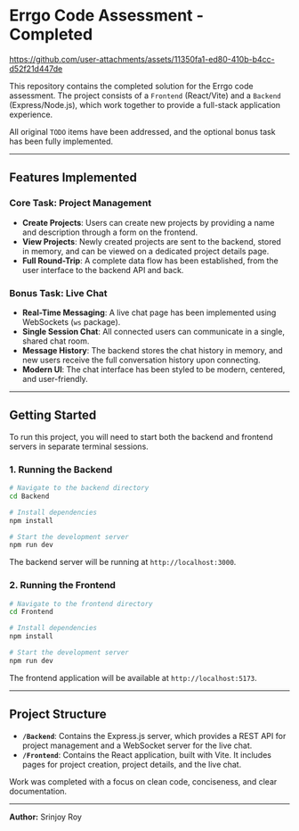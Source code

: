 # Errgo Code Assessment - Completed
https://github.com/user-attachments/assets/11350fa1-ed80-410b-b4cc-d52f21d447de

This repository contains the completed solution for the Errgo code assessment. The project consists of a `Frontend` (React/Vite) and a `Backend` (Express/Node.js), which work together to provide a full-stack application experience.

All original `TODO` items have been addressed, and the optional bonus task has been fully implemented.

---

## Features Implemented

### Core Task: Project Management
- **Create Projects**: Users can create new projects by providing a name and description through a form on the frontend.
- **View Projects**: Newly created projects are sent to the backend, stored in memory, and can be viewed on a dedicated project details page.
- **Full Round-Trip**: A complete data flow has been established, from the user interface to the backend API and back.

### Bonus Task: Live Chat
- **Real-Time Messaging**: A live chat page has been implemented using WebSockets (`ws` package).
- **Single Session Chat**: All connected users can communicate in a single, shared chat room.
- **Message History**: The backend stores the chat history in memory, and new users receive the full conversation history upon connecting.
- **Modern UI**: The chat interface has been styled to be modern, centered, and user-friendly.

---

## Getting Started

To run this project, you will need to start both the backend and frontend servers in separate terminal sessions.

### 1. Running the Backend

```bash
# Navigate to the backend directory
cd Backend

# Install dependencies
npm install

# Start the development server
npm run dev
```
The backend server will be running at `http://localhost:3000`.

### 2. Running the Frontend

```bash
# Navigate to the frontend directory
cd Frontend

# Install dependencies
npm install

# Start the development server
npm run dev
```
The frontend application will be available at `http://localhost:5173`.

---

## Project Structure

- **`/Backend`**: Contains the Express.js server, which provides a REST API for project management and a WebSocket server for the live chat.
- **`/Frontend`**: Contains the React application, built with Vite. It includes pages for project creation, project details, and the live chat.

Work was completed with a focus on clean code, conciseness, and clear documentation.

---

**Author:** Srinjoy Roy

